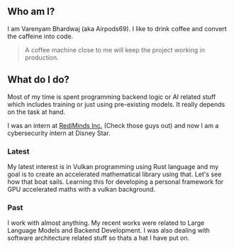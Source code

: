 
## Who am I?

I am Varenyam Bhardwaj (aka Airpods69). I like to drink coffee and convert the caffeine into code.

> A coffee machine close to me will keep the project working in production.

## What do I do?
Most of my time is spent programming backend logic or AI related stuff which includes training or just using pre-existing models. It really depends on the task at hand.

I was an intern at [RediMinds Inc.](https://rediminds.com) (Check those guys out) and now I am a cybersecurity intern at Disney Star.


### Latest
My latest interest is in Vulkan programming using Rust language and my goal is to create an accelerated mathematical library using that. Let's see how that boat sails. Learning this for developing a personal framework for GPU accelerated maths with a vulkan background.

### Past
I work with almost anything. My recent works were related to Large Language Models and Backend Development. I was also dealing with software architecture related stuff so thats a hat I have put on.
